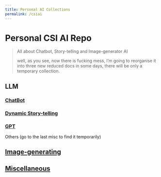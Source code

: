```yaml
---
title: Personal AI Collections
permalink: /csiai
---
```


# Personal CSI AI Repo

> All about Chatbot, Story-telling and Image-generator AI
>
> well, as you see, now there is fucking mess, I’m going to reorganise it into three new reduced docs in some days, there will be only a temporary collection.

## LLM

### [ChatBot](/repo/chatbot)

### [Dynamic Story-telling](/repo/aids)

### [GPT](/repo/gpt)

Others (go to the last misc to find it temporarily)



## [Image-generating](/repo/aiig)



## [Miscellaneous](/repo/aimisc)
